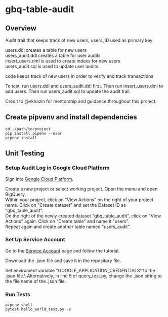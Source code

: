 # gbq-table-audit

## Overview

Audit trail that keeps track of new users, users_ID used as primary key

users.ddl creates a table for new users \
users_audit.ddl creates a table for user audits \
insert_users.dml is used to create indexs for new users \
users_audit.sql is used to update user audits

code keeps track of new users in order to verify and track transactions

To test, run users.ddl and users_audit.ddl first. Then run insert_users.dml to add users. Then run users_audit.sql to update the audit trail.

Credit to @vkhazin for mentorship and guidance throughout this project.

## Create pipvenv and install dependencies

```shell 
cd ./path/to/project
pip install pipenv --user
pipenv install
```

## Unit Testing

### Setup Audit Log in Google Cloud Platform

Sign into [Google Cloud Platform](https://cloud.google.com/).

Create a new project or select working project. Open the menu and open BigQuery. \
Within your project, click on "View Actions" on the right of your project name. 
Click on "Create dataset" and set the Dataset ID as "gbq_table_audit". \
On the right of the newly created dataset "gbq_table_audit", click on "View Actions" again. 
Click on "Create table" and name it "users". \
Repeat again and create another table named "users_audit".

### Set Up Service Account

Go to the [Service Account](https://console.cloud.google.com/projectselector/iam-admin/serviceaccounts/create?walkthrough_id=iam--create-service-account#step_index=1) page and follow the tutorial.

Download the .json file and save it in the repository file.

Set enviroment variable "GOOGLE_APPLICATION_CREDENTIALS" to the .json file.\ 
Alternatively, in line 5 of query_test.py, change the .json string to the file name of the .json file.

### Run Tests

```shell
pipenv shell
pytest hello_world_test.py -s
```